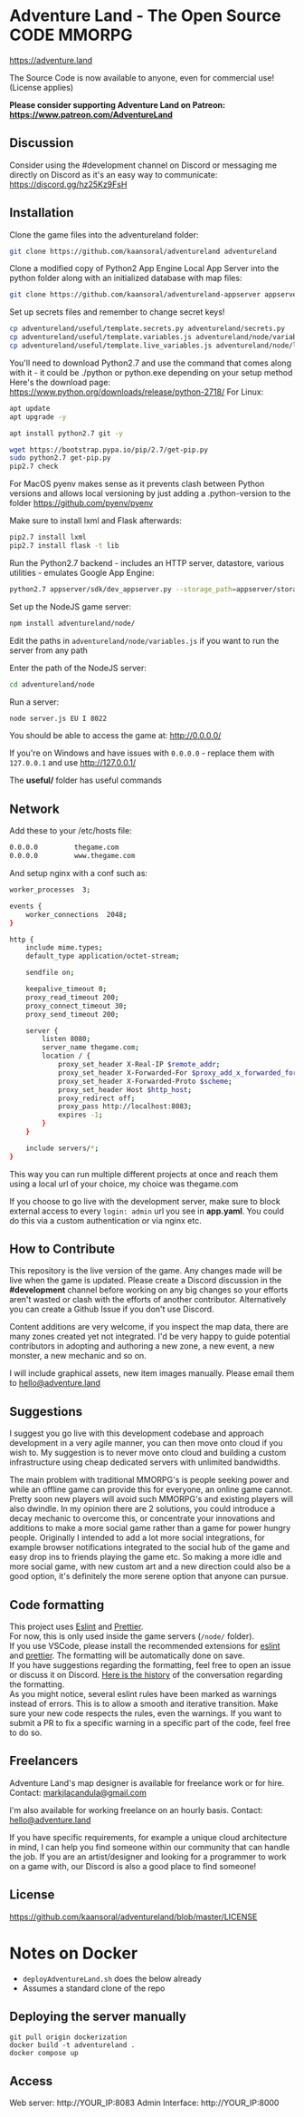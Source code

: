 # Adventure Land - The Open Source CODE MMORPG

https://adventure.land

The Source Code is now available to anyone, even for commercial use! (License applies)

**Please consider supporting Adventure Land on Patreon: https://www.patreon.com/AdventureLand**

## Discussion

Consider using the #development channel on Discord or messaging me directly on Discord as it's an easy way to communicate: https://discord.gg/hz25Kz9FsH

## Installation

Clone the game files into the adventureland folder:

```sh
git clone https://github.com/kaansoral/adventureland adventureland
```

Clone a modified copy of Python2 App Engine Local App Server into the python folder along with an initialized database with map files:

```sh
git clone https://github.com/kaansoral/adventureland-appserver appserver
```

Set up secrets files and remember to change secret keys!

```sh
cp adventureland/useful/template.secrets.py adventureland/secrets.py
cp adventureland/useful/template.variables.js adventureland/node/variables.js
cp adventureland/useful/template.live_variables.js adventureland/node/live_variables.js
```

You'll need to download Python2.7 and use the command that comes along with it - it could be ./python or python.exe depending on your setup method
Here's the download page: https://www.python.org/downloads/release/python-2718/
For Linux:

```sh
apt update
apt upgrade -y

apt install python2.7 git -y

wget https://bootstrap.pypa.io/pip/2.7/get-pip.py
sudo python2.7 get-pip.py
pip2.7 check
```

For MacOS pyenv makes sense as it prevents clash between Python versions and allows local versioning by just adding a .python-version to the folder https://github.com/pyenv/pyenv

Make sure to install lxml and Flask afterwards:

```sh
pip2.7 install lxml
pip2.7 install flask -t lib
```

Run the Python2.7 backend - includes an HTTP server, datastore, various utilities - emulates Google App Engine:

```sh
python2.7 appserver/sdk/dev_appserver.py --storage_path=appserver/storage/ --blobstore_path=appserver/storage/blobstore/ --datastore_path=appserver/storage/db.rdbms --host=0.0.0.0 --port=80 adventureland/ --require_indexes --skip_sdk_update_check
```

Set up the NodeJS game server:

```sh
npm install adventureland/node/
```

Edit the paths in `adventureland/node/variables.js` if you want to run the server from any path

Enter the path of the NodeJS server:

```sh
cd adventureland/node
```

Run a server:

```sh
node server.js EU I 8022
```

You should be able to access the game at: http://0.0.0.0/

If you're on Windows and have issues with `0.0.0.0` - replace them with `127.0.0.1` and use http://127.0.0.1/

The **useful/** folder has useful commands

## Network

Add these to your /etc/hosts file:

```sh
0.0.0.0         thegame.com
0.0.0.0         www.thegame.com
```

And setup nginx with a conf such as:

```sh
worker_processes  3;

events {
	worker_connections  2048;
}

http {
	include mime.types;
	default_type application/octet-stream;

	sendfile on;

	keepalive_timeout 0;
	proxy_read_timeout 200;
	proxy_connect_timeout 30;
	proxy_send_timeout 200;

	server {
		listen 8080;
		server_name thegame.com;
		location / {
			proxy_set_header X-Real-IP $remote_addr;
			proxy_set_header X-Forwarded-For $proxy_add_x_forwarded_for;
			proxy_set_header X-Forwarded-Proto $scheme;
			proxy_set_header Host $http_host;
			proxy_redirect off;
			proxy_pass http://localhost:8083;
			expires -1;
		}
	}

	include servers/*;
}
```

This way you can run multiple different projects at once and reach them using a local url of your choice, my choice was thegame.com

If you choose to go live with the development server, make sure to block external access to every `login: admin` url you see in **app.yaml**. You could do this via a custom authentication or via nginx etc.

## How to Contribute

This repository is the live version of the game. Any changes made will be live when the game is updated. Please create a Discord discussion in the **#development** channel before working on any big changes so your efforts aren't wasted or clash with the efforts of another contributor. Alternatively you can create a Github Issue if you don't use Discord.

Content additions are very welcome, if you inspect the map data, there are many zones created yet not integrated. I'd be very happy to guide potential contributors in adopting and authoring a new zone, a new event, a new monster, a new mechanic and so on.

I will include graphical assets, new item images manually. Please email them to hello@adventure.land

## Suggestions

I suggest you go live with this development codebase and approach development in a very agile manner, you can then move onto cloud if you wish to. My suggestion is to never move onto cloud and building a custom infrastructure using cheap dedicated servers with unlimited bandwidths.

The main problem with traditional MMORPG's is people seeking power and while an offline game can provide this for everyone, an online game cannot. Pretty soon new players will avoid such MMORPG's and existing players will also dwindle. In my opinion there are 2 solutions, you could introduce a decay mechanic to overcome this, or concentrate your innovations and additions to make a more social game rather than a game for power hungry people. Originally I intended to add a lot more social integrations, for example browser notifications integrated to the social hub of the game and easy drop ins to friends playing the game etc. So making a more idle and more social game, with new custom art and a new direction could also be a good option, it's definitely the more serene option that anyone can pursue.

## Code formatting

This project uses [Eslint](https://eslint.org/) and [Prettier](https://prettier.io/).  
For now, this is only used inside the game servers (`/node/` folder).  
If you use VSCode, please install the recommended extensions for [eslint](https://marketplace.visualstudio.com/items?itemName=dbaeumer.vscode-eslint) and [prettier](https://marketplace.visualstudio.com/items?itemName=esbenp.prettier-vscode). The formatting will be automatically done on save.  
If you have suggestions regarding the formatting, feel free to open an issue or discuss it on Discord. [Here is the history](https://discord.com/channels/238332476743745536/1163453037126357074) of the conversation regarding the formatting.  
As you might notice, several eslint rules have been marked as warnings instead of errors. This is to allow a smooth and iterative transition. Make sure your new code respects the rules, even the warnings. If you want to submit a PR to fix a specific warning in a specific part of the code, feel free to do so.

## Freelancers

Adventure Land's map designer is available for freelance work or for hire. Contact: markjlacandula@gmail.com

I'm also available for working freelance on an hourly basis. Contact: hello@adventure.land

If you have specific requirements, for example a unique cloud architecture in mind, I can help you find someone within our community that can handle the job. If you are an artist/designer and looking for a programmer to work on a game with, our Discord is also a good place to find someone!

## License

https://github.com/kaansoral/adventureland/blob/master/LICENSE

# Notes on Docker

- `deployAdventureLand.sh` does the below already
- Assumes a standard clone of the repo

## Deploying the server manually

```
git pull origin dockerization
docker build -t adventureland .
docker compose up
```

## Access

Web server: http://YOUR_IP:8083
Admin Interface: http://YOUR_IP:8000
